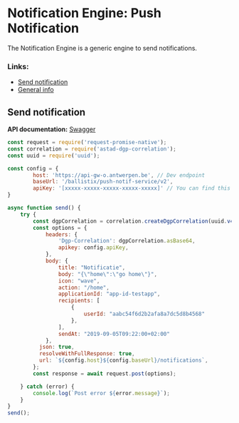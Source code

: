 # Notification Engine: Push Notification

The Notification Engine is a generic engine to send notifications.


### Links:

<!--ts-->
   * [Send notification](#send-notifications)
   * [General info](https://acpaas.digipolis.be/nl/product/notification-engine/v2.0.0/api-notification-engine-push-notif-v2/about#/Push32Notifications)
<!--te-->


## Send notification

**API documentation:** [Swagger](https://acpaas.digipolis.be/nl/product/notification-engine/v2.0.0/api-notification-engine-push-notif-v2/about#/Push32Notifications)

```javascript
const request = require('request-promise-native');
const correlation = require('astad-dgp-correlation');
const uuid = require('uuid');

const config = {
        host: 'https://api-gw-o.antwerpen.be', // Dev endpoint
        baseUrl: '/ballistix/push-notif-service/v2',
        apiKey: '[xxxxx-xxxxx-xxxxx-xxxxx-xxxxx]' // You can find this in your application on the api-store https://api-store-o.antwerpen.be/
}

async function send() {
    try {
        const dgpCorrelation = correlation.createDgpCorrelation(uuid.v4(), 'Your-service');
        const options = {
            headers: {
                'Dgp-Correlation': dgpCorrelation.asBase64,
                apikey: config.apiKey,
            },
            body: {
            	title: "Notificatie",
    			body: "{\"home\":\"go home\"}",
    			icon: "wave",
    			action: "/home",
    			applicationId: "app-id-testapp",
    			recipients: [
		        	{
            			userId: "aabc54f6d2b2afa8a7dc5d8b4568"
        			},
    			],
    			sendAt: "2019-09-05T09:22:00+02:00"
    		},
          json: true,
          resolveWithFullResponse: true,
          url: `${config.host}${config.baseUrl}/notifications`,
        };
        const response = await request.post(options);

    } catch (error) {
        console.log(`Post error ${error.message}`);
    }
}
send();

```

